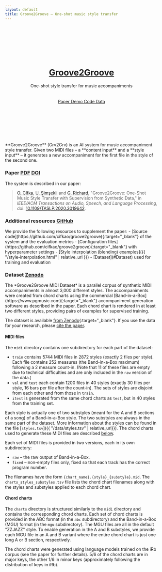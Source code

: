 ```yaml
---
layout: default
title: Groove2Groove – One-shot music style transfer
---
```


<header style="background-image: url('{{ "/assets/img/splash-vinyls.jpg" | relative_url }}')">
  <div class="container" style="padding: 100px 15px 70px 15px">
    <h1><a href="#">Groove2Groove</a></h1>
    <div class="subheading">
      One-shot style transfer for music accompaniments
    </div>
    <div style="margin-top: 35px;">
      <a href="#Paper" class="btn btn-outline-light m-1" role="button">
        <small><span class="oi oi-document" aria-hidden="true"></span></small>
        Paper
      </a>
      <a href="{{ "/demo.html" | relative_url }}" class="btn btn-outline-light m-1" role="button">
        <small><span class="oi oi-audio-spectrum" aria-hidden="true"></span></small>
        Demo
      </a>
      <a href="https://github.com/cifkao/groove2groove" target="_blank" class="btn btn-outline-light m-1" role="button">
        <small><span class="oi oi-code" aria-hidden="true"></span></small>
        Code
      </a>
      <a href="#Dataset" class="btn btn-outline-light m-1" role="button">
        <small><span class="oi oi-data-transfer-download" aria-hidden="true"></span></small>
        Data
      </a>
    </div>
  </div>
</header>

<main>
  <div class="container">
    <div class="row pt-2 pb-2">
      <div class="lead col-12" markdown="1">
**Groove2Groove** (Grv2Grv) is an AI system for music accompaniment style transfer.
Given two MIDI files – a **content input** and a **style input** – it generates a new accompaniment
for the first file in the style of the second one.
</div>
    </div>
  </div>

  <div class="container">
    <div class="row pt-4 pb-2">
      <div class="col-md-3 col-12 mb-3">
        <h3 id="Paper" class="anchor"><span class="mr-2">Paper</span><span class="badges">
          <a href="{{ "/data/paper.pdf" | relative_url }}" class="badge"><span class="oi oi-document" aria-hidden="true"></span>PDF</a>
          <a href="https://doi.org/10.1109/TASLP.2020.3019642" target="blank" class="badge"><span class="oi oi-double-quote-serif-right" aria-hidden="true"></span>DOI</a>
        </span></h3>
      </div>
      <div class="col-md-9 col-12">
        <p>The system is described in our paper:</p>
        <blockquote>
          <p class="mb-0">
            <a href="https://ondrej.cifka.com" target="_blank">O. Cífka</a>, <a href="https://perso.telecom-paristech.fr/simsekli/" target="_blank">U. Şimşekli</a> and <a href="https://perso.telecom-paristech.fr/grichard/" target="_blank">G. Richard</a>, "Groove2Groove: One-Shot Music Style Transfer with Supervision from Synthetic Data," in <em>IEEE/ACM Transactions on Audio, Speech, and Language Processing</em>, doi: <a href="https://doi.org/10.1109/TASLP.2020.3019642" target="_blank">10.1109/TASLP.2020.3019642</a>.
          </p>
        </blockquote>
      </div>
    </div>
  </div>

  <div class="container">
    <div class="row pt-4 pb-2">
      <div class="col-md-3 col-12 mb-3">
        <h3 id="Additional_resources" class="anchor"><span class="mr-2">Additional resources</span><span class="badges">
          <a href="https://github.com/cifkao/groove2groove" target="blank" class="badge"><span class="oi oi-code" aria-hidden="true"></span>GitHub</a>
        </span></h3>
      </div>
      <div class="col-md-9 col-12" markdown="1">
We provide the following resources to supplement the paper:
  - [Source code](https://github.com/cifkao/groove2groove){:target="_blank"} of the system and the evaluation metrics
  - [Configuration files](https://github.com/cifkao/groove2groove){:target="_blank"} with hyperparameter settings
  - [Style interpolation (blending) examples]({{ "/style-interpolation.html" | relative_url }})
  - [Dataset](#Dataset) used for training and evaluation
</div>
    </div>
  </div>

  <div class="container">
    <div class="row pt-4 pb-2">
      <div class="col-md-3 col-12 mb-3">
        <h3 id="Dataset" class="anchor"><span class="mr-2">Dataset</span><span class="badges">
          <a href="http://doi.org/10.5281/zenodo.3958000" target="blank" class="badge"><span class="oi oi-cloud-download" aria-hidden="true"></span>Zenodo</a>
        </span></h3>
      </div>
      <div class="col-md-9 col-12" markdown="1">
The *Groove2Groove MIDI Dataset* is a parallel corpus of synthetic MIDI accompaniments in almost 3,000 different styles.
The accompaniments were created from chord charts using the commercial
[Band-in-a-Box](https://www.pgmusic.com){:target="_blank"}
accompaniment generation software as described in the paper.
Each chord chart is rendered in at least two different styles, providing pairs of examples for supervised training.

The dataset is available [from Zenodo](http://doi.org/10.5281/zenodo.3958000){:target="_blank"}.
If you use the data for your research, please <a href="#Paper">cite the paper</a>.

#### MIDI files
The `midi` directory contains one subdirectory for each part of the dataset:
- `train` contains 5744 MIDI files in 2872 styles (exactly 2 files per style). Each file contains
  252 measures (the Band-in-a-Box maximum) following a 2 measure count-in. (Note that 11 of these
  files are empty due to technical difficulties and are only included in the `raw` version of the
  data.)
- `val` and `test` each contain 1200 files in 40 styles (exactly 30 files per style, 16 bars per
  file after the count-in). The sets of styles are disjoint from each other and from those in
  `train`.
- `itest` is generated from the same chord charts as `test`, but in 40 styles from the training set.

Each style is actually one of two substyles (meant for the A and B sections of a song) of a
Band-in-a-Box style. The two substyles are always in the same part of the dataset. More information
about the styles can be found in the file [`styles.tsv`]({{ "/data/styles.tsv" | relative_url}}).
The chord charts used to generate these MIDI files are described [below](#chord-charts).

Each set of MIDI files is provided in two versions, each in its own subdirectory:
- `raw` – the raw output of Band-in-a-Box.
- `fixed` – non-empty files only, fixed so that each track has the correct program number.

The filenames have the form `{chart_name}.{style}_{substyle}.mid`. The `charts_styles_substyles.tsv`
file lists the chord chart filenames along with the styles and substyles applied to each chord
chart.

#### Chord charts
The `charts` directory is structured similarly to the `midi` directory and contains the
corresponding chord charts. Each set of chord charts is provided in the ABC format (in the `abc`
subdirectory) and the Band-in-a-Box (MGU) format (in the `mgu` subdirectory). The MGU files are all
in the default "ZZJAZZ" style. To enable generation in the A and B substyles, we provide each MGU
file in an A and B variant where the entire chord chart is just one long A or B section,
respectively.

The chord charts were generated using language models trained on the iRb corpus (see the paper
for further details). 5/6 of the chord charts are in major keys, the other 1/6 in minor keys
(approximately following the distribution of keys in iRb).
</div>
    </div>
  </div>
</main>
